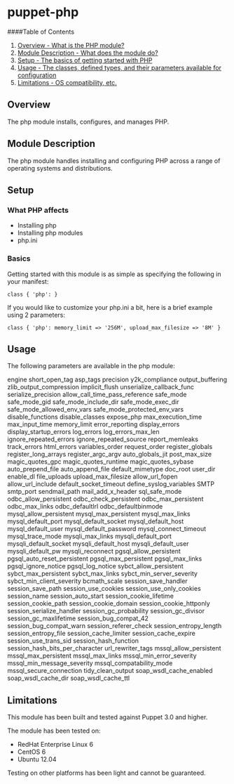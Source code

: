 # puppet-php

####Table of Contents

1. [Overview - What is the PHP module?](#overview)
2. [Module Description - What does the module do?](#module-description)
3. [Setup - The basics of getting started with PHP](#setup)
4. [Usage - The classes, defined types, and their parameters available for configuration](#usage)
5. [Limitations - OS compatibility, etc.](#limitations)

## Overview

The php module installs, configures, and manages PHP.

## Module Description

The php module handles installing and configuring PHP across a range of operating systems and distributions.

## Setup

### What PHP affects

* Installing php
* Installing php modules
* php.ini

### Basics

Getting started with this module is as simple as specifying the following in your manifest:

```puppet
class { 'php': }
```

If you would like to customize your php.ini a bit, here is a brief example using 2 parameters:

```pupppet
class { 'php': memory_limit => '256M', upload_max_filesize => '8M' }
```

## Usage

The following parameters are available in the php module:

engine
short_open_tag
asp_tags
precision
y2k_compliance
output_buffering
zlib_output_compression
implicit_flush
unserialize_callback_func
serialize_precision
allow_call_time_pass_reference
safe_mode
safe_mode_gid
safe_mode_include_dir
safe_mode_exec_dir
safe_mode_allowed_env_vars
safe_mode_protected_env_vars
disable_functions
disable_classes
expose_php
max_execution_time
max_input_time
memory_limit
error_reporting
display_errors
display_startup_errors
log_errors
log_errors_max_len
ignore_repeated_errors
ignore_repeated_source
report_memleaks
track_errors
html_errors
variables_order
request_order
register_globals
register_long_arrays
register_argc_argv
auto_globals_jit
post_max_size
magic_quotes_gpc
magic_quotes_runtime
magic_quotes_sybase
auto_prepend_file
auto_append_file
default_mimetype
doc_root
user_dir
enable_dl
file_uploads
upload_max_filesize
allow_url_fopen
allow_url_include
default_socket_timeout
define_syslog_variables
SMTP
smtp_port
sendmail_path
mail_add_x_header
sql_safe_mode
odbc_allow_persistent
odbc_check_persistent
odbc_max_persistent
odbc_max_links
odbc_defaultlrl
odbc_defaultbinmode
mysql_allow_persistent
mysql_max_persistent
mysql_max_links
mysql_default_port
mysql_default_socket
mysql_default_host
mysql_default_user
mysql_default_password
mysql_connect_timeout
mysql_trace_mode
mysqli_max_links
mysqli_default_port
mysqli_default_socket
mysqli_default_host
mysqli_default_user
mysqli_default_pw
mysqli_reconnect
pgsql_allow_persistent
pgsql_auto_reset_persistent
pgsql_max_persistent
pgsql_max_links
pgsql_ignore_notice
pgsql_log_notice
sybct_allow_persistent
sybct_max_persistent
sybct_max_links
sybct_min_server_severity
sybct_min_client_severity
bcmath_scale
session_save_handler
session_save_path
session_use_cookies
session_use_only_cookies
session_name
session_auto_start
session_cookie_lifetime
session_cookie_path
session_cookie_domain
session_cookie_httponly
session_serialize_handler
session_gc_probability
session_gc_divisor
session_gc_maxlifetime
session_bug_compat_42
session_bug_compat_warn
session_referer_check
session_entropy_length
session_entropy_file
session_cache_limiter
session_cache_expire
session_use_trans_sid
session_hash_function
session_hash_bits_per_character
url_rewriter_tags
mssql_allow_persistent
mssql_max_persistent
mssql_max_links
mssql_min_error_severity
mssql_min_message_severity
mssql_compatability_mode
mssql_secure_connection
tidy_clean_output
soap_wsdl_cache_enabled
soap_wsdl_cache_dir
soap_wsdl_cache_ttl

## Limitations

This module has been built and tested against Puppet 3.0 and higher.

The module has been tested on:

* RedHat Enterprise Linux 6
* CentOS 6
* Ubuntu 12.04

Testing on other platforms has been light and cannot be guaranteed.
